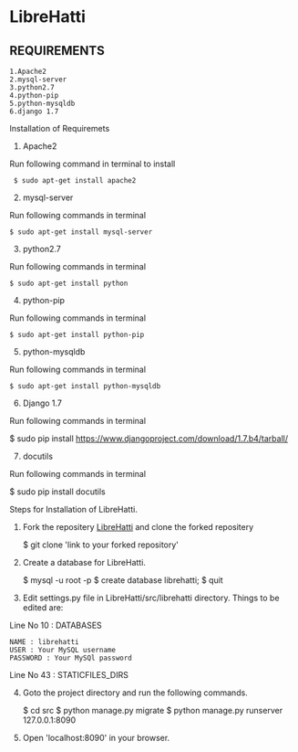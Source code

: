 LibreHatti
==========

REQUIREMENTS
------------
    1.Apache2
    2.mysql-server
    3.python2.7
    4.python-pip
    5.python-mysqldb
    6.django 1.7

Installation of Requiremets

1) Apache2

Run following command in terminal to install
    
     $ sudo apt-get install apache2
     
2) mysql-server

Run following commands in terminal
    
    $ sudo apt-get install mysql-server
    
3) python2.7

Run following commands in terminal
    
    $ sudo apt-get install python
    
4) python-pip

Run following commands in terminal
    
    $ sudo apt-get install python-pip

5) python-mysqldb

Run following commands in terminal
    
    $ sudo apt-get install python-mysqldb

6) Django 1.7

Run following commands in terminal
    
   $ sudo pip install https://www.djangoproject.com/download/1.7.b4/tarball/

7) docutils

Run following commands in terminal

   $ sudo pip install docutils

Steps for Installation of LibreHatti.

1) Fork the repositery [LibreHatti](https://github.com/GreatDevelopers/LibreHatti/) and clone the forked repositery
    
    $ git clone 'link to your forked repository'

2) Create a database for LibreHatti.
    
    $ mysql -u root -p
    $ create database librehatti;
    $ quit
    
3) Edit settings.py file in LibreHatti/src/librehatti directory. Things to be edited are:

Line No 10 : DATABASES
    
    NAME : librehatti
    USER : Your MySQL username
    PASSWORD : Your MySQl password
    
Line No 43 : STATICFILES_DIRS
    
4) Goto the project directory and run the following commands.
    
    $ cd src
    $ python manage.py migrate
    $ python manage.py runserver 127.0.0.1:8090
    
5) Open 'localhost:8090' in your browser.
